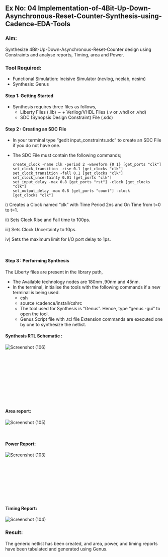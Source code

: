 ## Ex No: 04  Implementation-of-4Bit-Up-Down-Asynchronous-Reset-Counter-Synthesis-using-Cadence-EDA-Tools
### Aim:

Synthesize 4Bit-Up-Down-Asynchronous-Reset-Counter design using Constraints and analyse reports, Timing, area and Power.

### Tool Required:

- Functional Simulation: Incisive Simulator (ncvlog, ncelab, ncsim)
- Synthesis: Genus

#### Step 1: Getting Started

- Synthesis requires three files as follows,
   + Liberty Files (.lib) &sim; + Verilog/VHDL Files (.v or .vhdl or .vhd)
   + SDC (Synopsis Design Constraint) File (.sdc)

#### Step 2 : Creating an SDC File

-	In your terminal type “gedit input_constraints.sdc” to create an SDC File if you do not have one.
-	The SDC File must contain the following commands;

        create_clock -name clk -period 2 -waveform {0 1} [get_ports "clk"]
        set_clock_transition -rise 0.1 [get_clocks "clk"]
        set_clock_transition -fall 0.1 [get_clocks "clk"]
        set_clock_uncertainty 0.01 [get_ports "clk"]
        set_input_delay -max 0.8 [get_ports "rst"] -clock [get_clocks "clk"]
        set_output_delay -max 0.8 [get_ports "count"] -clock [get_clocks "clk"]

i) Creates a Clock named “clk” with Time Period 2ns and On Time from t=0 to t=1.

ii) Sets Clock Rise and Fall time to 100ps.

iii) Sets Clock Uncertainty to 10ps.

iv) Sets the maximum limit for I/O port delay to 1ps.

<br>

#### Step 3 : Performing Synthesis

The Liberty files are present in the library path,

- The Available technology nodes are 180nm ,90nm and 45nm.
- In the terminal, initialise the tools with the following commands if a new terminal is being
used.
   + csh
   + source /cadence/install/cshrc
   + The tool used for Synthesis is “Genus”. Hence, type “genus -gui” to open the tool.
   + Genus Script file with .tcl file Extension commands are executed one by one to synthesize the netlist.

#### Synthesis RTL Schematic :

![Screenshot (106)](https://github.com/user-attachments/assets/7b02cdbc-ae07-4d20-bf3b-6413ca359964)

<br>
<br>
<br>
<br>
<br>
<br>
<br>
<br>
<br>

#### Area report:

![Screenshot (105)](https://github.com/user-attachments/assets/cd516bb1-2dcb-40f1-afd2-410bac47cb44)

<br>

#### Power Report:

![Screenshot (103)](https://github.com/user-attachments/assets/13ccf5ab-aecc-43ac-b7fd-1674b846c569)

<br>
<br>
<br>
<br>
<br>
<br>
<br>

#### Timing Report: 

![Screenshot (104)](https://github.com/user-attachments/assets/828a8f6d-30ce-463c-8b2a-9b33437734ca)

### Result: 

The generic netlist has been created, and area, power, and timing reports have been tabulated and generated using Genus.





